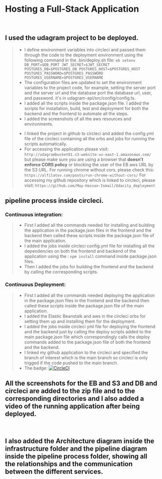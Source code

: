 # Hosting a Full-Stack Application
​
## I used the udagram project to be deployed.
> * I define environment variables into circleci and passed them through the code to the deployment environment using the following command in the .bin/deploy.sh file:
 `eb setenv DB_PORT=$DB_PORT JWT_SECRET=$JWT_SECRET POSTGRES_DB=$POSTGRES_DB POSTGRES_HOST=$POSTGRES_HOST POSTGRES_PASSWORD=$POSTGRES_PASSWORD POSTGRES_USERNAME=$POSTGRES_USERNAME`
> * The configuration files are updated to set the environment variables to the project code, for example, setting the server port and the server url and the database port the database url, user, and password. it's in udagram-api/src/config/config.ts.
> * I added all the scripts inside the package.json file. I added the scripts for installation, build, test and deployment for both the backend and the frontend to automate all the steps.
> * I added the screenshots of all the aws resources and environments.
> - I linked the project in github to circleci and added the config.yml file of the circleci containing all the orbs and jobs for running the scripts automatically.
> - For accessing the application please visit: `http://udagrambucket01.s3-website-us-east-1.amazonaws.com/` but please make sure you are using a browser that **doesn't enforce CORS policy** or blocking the user of the EB aws URL by the S3 URL. For running chrome without cors, please check this: `https://alfilatov.com/posts/run-chrome-without-cors/`
> For accessing my github repository which is linked to circleci, please visit: `https://github.com/May-Hassan-Ismail/Udacity_deployment`
​
## pipeline process inside circleci.
### Continuous integration:
> - First I added all the commands needed for installing and building the application in the package.json files in the frontend and the backend then called these scripts inside the package.json file of the main application.
> - I added the jobs inside circleci config.yml file for installing all the dependencies on both the frontend and backend of the application using the : `npm install` command inside package.json files.
> - Then I added the jobs for building the frontend and the backend by calling the corresponding scripts.
​
### Continuous Deployment:
> - First I added all the commands needed deploying the application in the package.json files in the frontend and the backend then called these scripts inside the package.json file of the main application.
> - I added the Elastic Beanstalk and aws in the circleci orbs for setting them up and installing them for the deployment.
> - I added the jobs inside circleci yml file for deploying the frontend and the backend just by calling the deploy scripts added to the main package.json file which correspondingly calls the deploy commands added to the package.json file of both the frontend and the backend.
> - I linked my github application to the circleci and specified the branch of interest which is the main branch so circleci is only trigged if the code pushed to the main branch.
> - The badge: [![CircleCI](https://circleci.com/gh/circleci/circleci-docs.svg?style=svg)](https://app.circleci.com/pipelines/github/May-Hassan-Ismail)
​
## All the screenshots for the EB and S3 and DB and circleci are added to the zip file and to the corresponding directories and I also added a video of the running application after being deployed.
​
## I also added the Architecture diagram inside the infrastructure folder and the pipeline diagram inside the pipeline process folder, showing all the relationships and the communication between the different services.